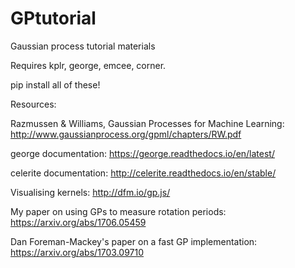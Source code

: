 # GPtutorial
Gaussian process tutorial materials

Requires kplr, george, emcee, corner.

pip install all of these!

Resources:

Razmussen & Williams, Gaussian Processes for Machine Learning:
http://www.gaussianprocess.org/gpml/chapters/RW.pdf

george documentation:
https://george.readthedocs.io/en/latest/

celerite documentation:
http://celerite.readthedocs.io/en/stable/

Visualising kernels:
http://dfm.io/gp.js/

My paper on using GPs to measure rotation periods:
https://arxiv.org/abs/1706.05459

Dan Foreman-Mackey's paper on a fast GP implementation:
https://arxiv.org/abs/1703.09710
